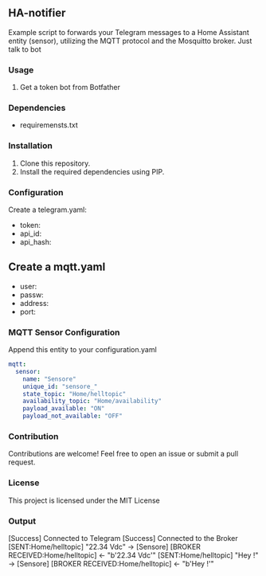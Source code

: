 ## HA-notifier
Example script to forwards your Telegram messages to a Home Assistant entity (sensor),
utilizing the MQTT protocol and the Mosquitto broker. 
Just talk to bot

### Usage

1. Get a token bot from Botfather

### Dependencies

- requiremensts.txt

### Installation

1. Clone this repository.
2. Install the required dependencies using PIP.

### Configuration

Create a telegram.yaml:

- token: 
- api_id: 
- api_hash: 

Create a mqtt.yaml
- 
- user: 
- passw: 
- address: 
- port: 

### MQTT Sensor Configuration
Append this entity to your configuration.yaml

```yaml
mqtt:
  sensor:
    name: "Sensore"
    unique_id: "sensore_"
    state_topic: "Home/helltopic"
    availability_topic: "Home/availability"
    payload_available: "ON"
    payload_not_available: "OFF"
```
### Contribution

Contributions are welcome! Feel free to open an issue or submit a pull request.

### License

This project is licensed under the MIT License

### Output 

[Success] Connected to Telegram
[Success] Connected to the Broker
[SENT:Home/helltopic] "22.34 Vdc" -> [Sensore]
[BROKER RECEIVED:Home/helltopic] <- "b'22.34 Vdc'"
[SENT:Home/helltopic] "Hey !" -> [Sensore]
[BROKER RECEIVED:Home/helltopic] <- "b'Hey !'"